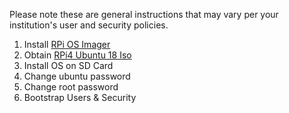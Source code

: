 Please note these are general instructions that may vary per your institution's user and security policies.

1. Install [RPi OS Imager](https://www.raspberrypi.com/software/)
2. Obtain [RPi4 Ubuntu 18 Iso](https://old-releases.ubuntu.com/releases/18.04.5/ubuntu-18.04.4-preinstalled-server-arm64+raspi4.img.xz)
3. Install OS on SD Card
4. Change ubuntu password
5. Change root password
6. Bootstrap Users & Security
